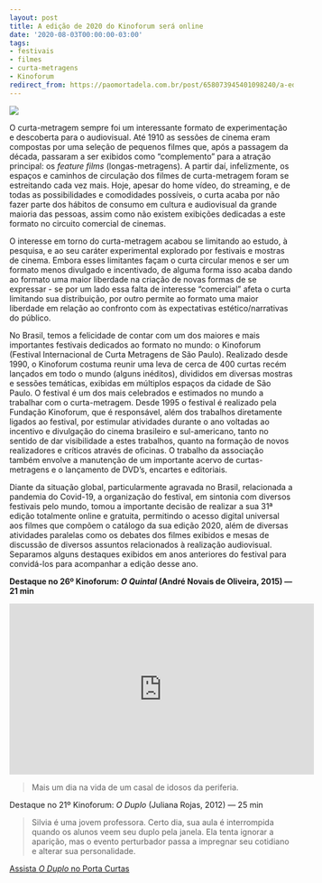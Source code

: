 ```yaml
---
layout: post
title: A edição de 2020 do Kinoforum será online
date: '2020-08-03T00:00:00-03:00'
tags:
- festivais
- filmes
- curta-metragens
- Kinoforum
redirect_from: https://paomortadela.com.br/post/658073945401098240/a-edi%C3%A7%C3%A3o-de-2020-do-kinoforum-ser%C3%A1-online
---
```

![](https://64.media.tumblr.com/263507fa937e308ddd4b0da7550f530d/4855bd0f65c18058-b1/s540x810/5704dbc7061f5387fec923f3dc06ca789debd054.png)

O curta-metragem sempre foi um interessante formato de experimentação e descoberta para o audiovisual. Até 1910 as sessões de cinema eram compostas por uma seleção de pequenos filmes que, após a passagem da década, passaram a ser exibidos como “complemento” para a atração principal: os _feature films_ (longas-metragens). A partir daí, infelizmente, os espaços e caminhos de circulação dos filmes de curta-metragem foram se estreitando cada vez mais. Hoje, apesar do home vídeo, do streaming, e de todas as possibilidades e comodidades possíveis, o curta acaba por não fazer parte dos hábitos de consumo em cultura e audiovisual da grande maioria das pessoas, assim como não existem exibições dedicadas a este formato no circuito comercial de cinemas.

O interesse em torno do curta-metragem acabou se limitando ao estudo, à pesquisa, e ao seu caráter experimental explorado por festivais e mostras de cinema. Embora esses limitantes façam o curta circular menos e ser um formato menos divulgado e incentivado, de alguma forma isso acaba dando ao formato uma maior liberdade na criação de novas formas de se expressar - se por um lado essa falta de interesse “comercial” afeta o curta limitando sua distribuição, por outro permite ao formato uma maior liberdade em relação ao confronto com às expectativas estético/narrativas do público.

No Brasil, temos a felicidade de contar com um dos maiores e mais importantes festivais dedicados ao formato no mundo: o Kinoforum (Festival Internacional de Curta Metragens de São Paulo). Realizado desde 1990, o Kinoforum costuma reunir uma leva de cerca de 400 curtas recém lançados em todo o mundo (alguns inéditos), divididos em diversas mostras e sessões temáticas, exibidas em múltiplos espaços da cidade de São Paulo. O festival é um dos mais celebrados e estimados no mundo a trabalhar com o curta-metragem. Desde 1995 o festival é realizado pela Fundação Kinoforum, que é responsável, além dos trabalhos diretamente ligados ao festival, por estimular atividades durante o ano voltadas ao incentivo e divulgação do cinema brasileiro e sul-americano, tanto no sentido de dar visibilidade a estes trabalhos, quanto na formação de novos realizadores e críticos através de oficinas. O trabalho da associação também envolve a manutenção de um importante acervo de curtas-metragens e o lançamento de DVD’s, encartes e editoriais.

Diante da situação global, particularmente agravada no Brasil, relacionada a pandemia do Covid-19, a organização do festival, em sintonia com diversos festivais pelo mundo, tomou a importante decisão de realizar a sua 31ª edição totalmente online e gratuita, permitindo o acesso digital universal aos filmes que compõem o catálogo da sua edição 2020, além de diversas atividades paralelas como os debates dos filmes exibidos e mesas de discussão de diversos assuntos relacionados à realização audiovisual. Separamos alguns destaques exibidos em anos anteriores do festival para convidá-los para acompanhar a edição desse ano.

**Destaque no 26º Kinoforum: _O Quintal_ (André Novais de Oliveira, 2015) — 21 min**

<iframe id="youtube_iframe" src="https://www.youtube.com/embed/p6BwKHlIT3U?feature=oembed&amp;enablejsapi=1&amp;origin=https://safe.txmblr.com&amp;wmode=opaque" allow="accelerometer; autoplay; clipboard-write; encrypted-media; gyroscope; picture-in-picture" allowfullscreen="" width="540" height="303" frameborder="0"></iframe>

> Mais um dia na vida de um casal de idosos da periferia.

Destaque no 21º Kinoforum: _O Duplo_ (Juliana Rojas, 2012) — 25 min

> Silvia é uma jovem professora. Certo dia, sua aula é interrompida quando os alunos veem seu duplo pela janela. Ela tenta ignorar a aparição, mas o evento perturbador passa a impregnar seu cotidiano e alterar sua personalidade.

[Assista _O Duplo_ no Porta Curtas](https://href.li/?http://portacurtas.org.br/filme/?name=o_duplo)

